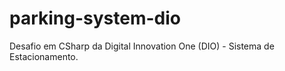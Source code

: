 # parking-system-dio
Desafio em CSharp da Digital Innovation One (DIO) - Sistema de Estacionamento.
